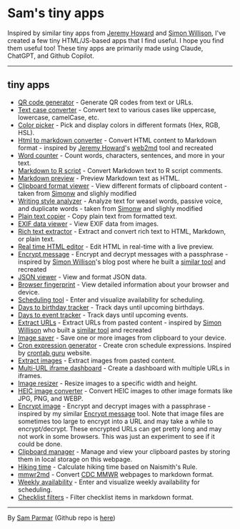 # Sam's tiny apps

Inspired by similar tiny apps from [Jeremy Howard](https://github.com/jph00/apps) and [Simon Willison](https://simonwillison.net/2024/Oct/21/claude-artifacts/), I've created a few tiny HTML/JS-based apps that I find useful. I hope you find them useful too! These tiny apps are primarily made using Claude, ChatGPT, and Github Copilot.

---

## tiny apps

- [QR code generator](qrcode.html) - Generate QR codes from text or URLs.
- [Text case converter](textcase.html) - Convert text to various cases like uppercase, lowercase, camelCase, etc.
- [Color picker](colorpicker.html) - Pick and display colors in different formats (Hex, RGB, HSL).
- [Html to markdown converter](html2md.html) - Convert HTML content to Markdown format - inspired by [Jeremy Howard](https://github.com/jph00)'s [web2md](https://github.com/AnswerDotAI/web2md) tool and recreated
- [Word counter](wordcounter.html) - Count words, characters, sentences, and more in your text.
- [Markdown to R script](md2r.html) - Convert Markdown text to R script comments.
- [Markdown preview](mdpreview.html) - Preview Markdown text as HTML.
- [Clipboard format viewer](clipboardinfo.html) - View different formats of clipboard content - taken from [Simonw](https://github.com/simonw/tools/blob/main/clipboard-viewer.html) and slighly modified
- [Writing style analyzer](writingstyle.html) - Analyze text for weasel words, passive voice, and duplicate words - taken from [Simonw](https://github.com/simonw/tools/blob/main/writing-style.html) and slighly modified
- [Plain text copier](plaintextcopier.html) - Copy plain text from formatted text.
- [EXIF data viewer](exifviewer.html) - View EXIF data from images.
- [Rich text extractor](richtextextractor.html) - Extract and convert rich text to HTML, Markdown, or plain text.
- [Real time HTML editor](realtimehtml.html) - Edit HTML in real-time with a live preview.
- [Encrypt message](encryptmessage.html) - Encrypt and decrypt messages with a passphrase - inspired by [Simon Willison](https://simonwillison.net/)'s blog post where he built a [similar tool](https://tools.simonwillison.net/encrypt) and recreated
- [JSON viewer](jsonviewer.html) - View and format JSON data.
- [Browser fingerprint](fingerprint.html) - View detailed information about your browser and device.
- [Scheduling tool](availabilitypoll.html) - Enter and visualize availability for scheduling.
- [Days to birthday tracker](birthdaytracker.html) - Track days until upcoming birthdays.
- [Days to event tracker](days2event.html) - Track days until upcoming events.
- [Extract URLs](extracturls.html) - Extract URLs from pasted content - inspired by [Simon Willison](https://simonwillison.net/) who built a [similar tool](https://tools.simonwillison.net/extract-urls) and recreated
- [Image saver](imagesaver.html) - Save one or more images from clipboard to your device.
- [Cron expression generator](crongen.html) - Create cron schedule expressions. Inspired by [crontab guru](https://crontab.guru/) website.
- [Extract images](extractimages.html) - Extract images from pasted content.
- [Multi-URL iframe dashboard](iframesdash.html) - Create a dashboard with multiple URLs in iframes.
- [Image resizer](imageresizer.html) - Resize images to a specific width and height.
- [HEIC image converter](heicfmtconv.html) - Convert HEIC images to other image formats like JPG, PNG, and WEBP.
- [Encrypt image](encryptimage.html) - Encrypt and decrypt images with a passphrase - inspired by my similar [Encrypt message](encryptmessage.html) tool. Note that image files are sometimes too large to encrypt into a URL and may take a while to encrypt/decrypt. These encrypted URLs can get pretty long and may not work in some browsers. This was just an experiment to see if it could be done.
- [Clipboard manager](clipboardmanager.html) - Manage and view your clipboard pastes by storing them in local storage on this webpage.
- [Hiking time](trailtimes.html) - Calculate hiking time based on Naismith's Rule.
- [mmwr2md](mmwr2md.html) - Convert [CDC MMWR](https://www.cdc.gov/mmwr/) webpages to markdown format.
- [Weekly availability](availability.html) - Enter and visualize weekly availability for scheduling.
- [Checklist filters](md-checklist-filters.html) - Filter checklist items in markdown format.

---

By [Sam Parmar](https://parmsam.github.io/quarto-site/) (Github repo is [here](https://www.github.com/parmsam/apps))